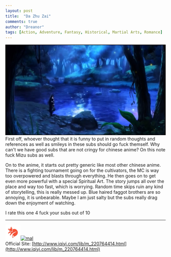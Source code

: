```yaml
---
layout: post
title:  "Da Zhu Zai"
comments: true
author: "Dreanor"
tags: [Action, Adventure, Fantasy, Historical, Martial Arts, Romance]
---
```


![img](..\assets\posts\da_zhu_zai.jpg)
First off, whoever thought that it is funny to put in random thoughts and references as well as smileys in these subs should go fuck themself. 
Why can't we have good subs that are not cringy for chinese anime? On this note fuck Mizu subs as well.  

On to the anime, it starts out pretty generic like most other chinese anime. There is a fighting tournament going on for the cultivators, the MC is way too overpowered and blasts through everything.
He then goes on to get even more powerful with a special Spiritual Art. 
The story jumps all over the place and way too fast, which is worrying. Random time skips ruin any kind of storytelling, this is really messed up.
Blue haired faggot brothers are so annoying, it is unbearable. Maybe I am just salty but the subs really drag down the enjoyment of watching.
  
I rate this one 4 fuck your subs out of 10  

---

[![kitsu](..\assets\kitsu.png)](https://kitsu.io/anime/da-zhu-zai)[![mal](..\assets\mal.ico)](https://myanimelist.net/anime/40233/Da_Zhu_Zai)  
Official Site: [http://www.iqiyi.com/lib/m_220764414.html](http://www.iqiyi.com/lib/m_220764414.html)  